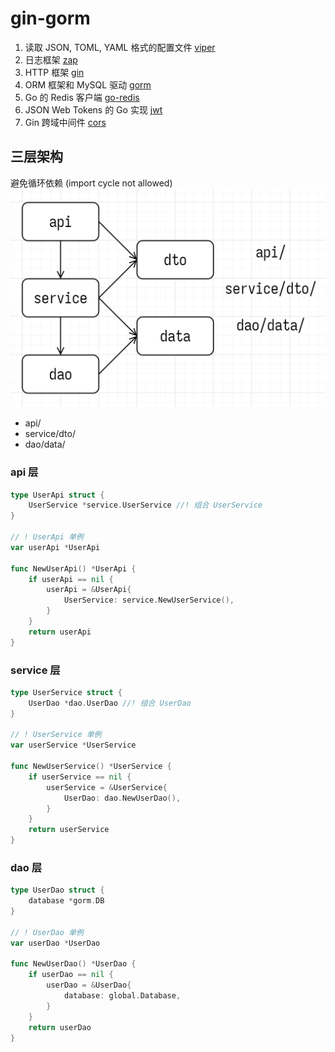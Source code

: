 # gin-gorm

1. 读取 JSON, TOML, YAML 格式的配置文件 [viper](https://github.com/spf13/viper)
2. 日志框架 [zap](https://github.com/uber-go/zap)
3. HTTP 框架 [gin](https://github.com/gin-gonic/gin)
4. ORM 框架和 MySQL 驱动 [gorm](https://github.com/go-gorm/gorm)
5. Go 的 Redis 客户端 [go-redis](https://github.com/redis/go-redis)
6. JSON Web Tokens 的 Go 实现 [jwt](https://github.com/golang-jwt/jwt)
7. Gin 跨域中间件 [cors](https://github.com/gin-contrib/cors)

## 三层架构

避免循环依赖 (import cycle not allowed)
![三层架构](./asset/schema.png)

- api/
- service/dto/
- dao/data/

### api 层

```go
type UserApi struct {
	UserService *service.UserService //! 组合 UserService
}

// ! UserApi 单例
var userApi *UserApi

func NewUserApi() *UserApi {
	if userApi == nil {
		userApi = &UserApi{
			UserService: service.NewUserService(),
		}
	}
	return userApi
}
```

### service 层

```go
type UserService struct {
	UserDao *dao.UserDao //! 组合 UserDao
}

// ! UserService 单例
var userService *UserService

func NewUserService() *UserService {
	if userService == nil {
		userService = &UserService{
			UserDao: dao.NewUserDao(),
		}
	}
	return userService
}
```

### dao 层

```go
type UserDao struct {
	database *gorm.DB
}

// ! UserDao 单例
var userDao *UserDao

func NewUserDao() *UserDao {
	if userDao == nil {
		userDao = &UserDao{
			database: global.Database,
		}
	}
	return userDao
}
```
